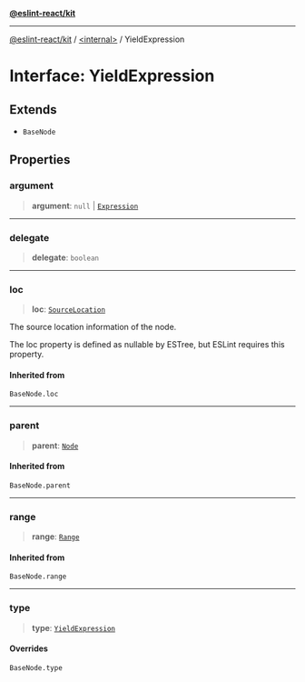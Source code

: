 [**@eslint-react/kit**](../../README.md)

***

[@eslint-react/kit](../../README.md) / [\<internal\>](../README.md) / YieldExpression

# Interface: YieldExpression

## Extends

- `BaseNode`

## Properties

### argument

> **argument**: `null` \| [`Expression`](../type-aliases/Expression.md)

***

### delegate

> **delegate**: `boolean`

***

### loc

> **loc**: [`SourceLocation`](SourceLocation.md)

The source location information of the node.

The loc property is defined as nullable by ESTree, but ESLint requires this property.

#### Inherited from

`BaseNode.loc`

***

### parent

> **parent**: [`Node`](../type-aliases/Node.md)

#### Inherited from

`BaseNode.parent`

***

### range

> **range**: [`Range`](../type-aliases/Range.md)

#### Inherited from

`BaseNode.range`

***

### type

> **type**: [`YieldExpression`](../README.md#yieldexpression)

#### Overrides

`BaseNode.type`

